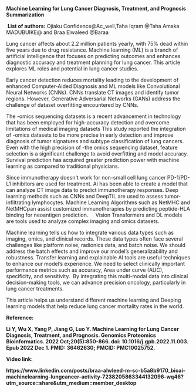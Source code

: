 **Machine Learning for Lung Cancer Diagnosis, Treatment, and Prognosis Summarization**

 **List of authors:** Ojiaku Confidence@Ac_well,Taha Iqram @Taha Amaka MADUBUIKE@ and Braa Elwaleed @Baraa

Lung cancer affects about 2.2 million patients yearly, with 75% dead within five years due to drug resistance. Machine learning (ML) is a branch of artificial intelligence that focuses on predicting outcomes and enhances diagnostic accuracy and treatment planning for lung cancer. This article explores ML roles and potential in lung cancer studies.

Early cancer detection reduces mortality leading to the development of enhanced Computer-Aided Diagnosis and ML models like Convolutional Neural Networks (CNNs). CNNs translate CT images and identify tumor regions. However, Generative Adversarial Networks (GANs) address the challenge of dataset overfitting encountered by CNNs.

The -omics sequencing datasets is a recent advancement in technology that has been employed for high-accuracy detection and overcome limitations of medical imaging datasets This study reported the integration of -omics datasets to be more precise in early detection and improve diagnosis of tumor signatures and subtype classification of lung cancers. Even with the high precision of -the omics sequencing dataset, feature selection is a significant challenge to avoid overfitting and model accuracy. Survival prediction has acquired greater prediction power with machine learning as compared to traditional physicians.

Since immunotherapy doesn't work for non-small cell lung cancer PD-1/PD-L1 inhibitors are used for treatment. Ai has been able to create a model that can analyze CT image data to predict immunotherapy responses. Deep learning methods such as CNNs and DeepTIL are used to assess tumor-infiltrating lymphocytes. Machine Learning Algorithms such as NetMHC and NetMHCpan assist customized immunotherapies by predicting peptide-HLA binding for neoantigen prediction.    
Vision Transformers and DL models are tools used to analyze complex imaging and omics datasets.

Machine learning tells us how to integrate various data types such as imaging, omics, and clinical records. These data types often face several challenges like platform noise, radionics data, and batch noise. We should address the batch effects and improve our model’s generalizability and robustness. Transfer learning and explainable AI tools are useful techniques to enhance our model’s experience. We need to select clinically important performance metrics such as accuracy, Area under curve (AUC), specificity, and sensitivity.  By integrating this multi-modal data into clinical decision-making tools, we can advance precision oncology, particularly in lung cancer treatments.

This article helps us understand different machine learning and Deeping learning models that help reduce lung cancer mortality rates in the world.

**Reference:**

**Li Y, Wu X, Yang P, Jiang G, Luo Y. Machine Learning for Lung Cancer Diagnosis, Treatment, and Prognosis. Genomics Proteomics Bioinformatics. 2022 Oct;20(5):850-866. doi: 10.1016/j.gpb.2022.11.003. Epub 2022 Dec 1. PMID: 36462630; PMCID: PMC10025752.**

**Video link:**

**https\://www\.linkedin.com/posts/braa-alwleed-m-sc-b5a8b9170\_bioai-machinelearning-lungcancer-activity-7238205863344132096-wq46?utm\_source=share\&utm\_medium=member\_desktop**

 
